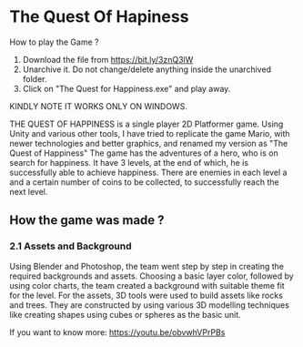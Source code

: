 # The Quest Of Hapiness
How to play the Game ?
1. Download the file from https://bit.ly/3znQ3lW
2. Unarchive it. Do not change/delete anything inside the unarchived folder.
3. Click on "The Quest for Happiness.exe" and play away.

KINDLY NOTE IT WORKS ONLY ON WINDOWS.

THE QUEST OF HAPPINESS is a single player 2D Platformer game. 
Using Unity and various other tools, I have tried to replicate the game Mario, with newer technologies and better graphics, and renamed my version as "The Quest of Happiness"
The game has the adventures of a hero, who is on search for happiness.  It have 3 levels, at the end of which, he is successfully able to achieve happiness. 
There are enemies in each level a and a certain number of coins to be collected, to successfully reach the next level.

## How the game was made ?

### 2.1 Assets and Background
Using Blender and Photoshop, the team went step by step in creating the required backgrounds and assets. Choosing a basic layer color, followed by using color charts, the team created a background with suitable theme fit for the level.
For the assets, 3D tools were used to build assets like rocks and trees. They are constructed by using various 3D modelling techniques like creating shapes using cubes or spheres as the basic unit.

If you want to know more: https://youtu.be/obvwhVPrPBs
